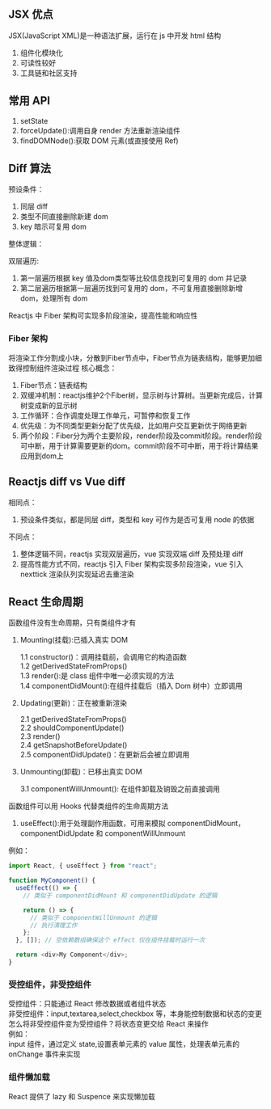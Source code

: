## JSX 优点

JSX(JavaScript XML)是一种语法扩展，运行在 js 中开发 html 结构

1. 组件化模块化
2. 可读性较好
3. 工具链和社区支持

## 常用 API

1. setState
2. forceUpdate():调用自身 render 方法重新渲染组件    
3. findDOMNode():获取 DOM 元素(或直接使用 Ref)

## Diff 算法

预设条件：

1. 同层 diff
2. 类型不同直接删除新建 dom
3. key 暗示可复用 dom

整体逻辑：

双层遍历:    
1. 第一层遍历根据 key 值及dom类型等比较信息找到可复用的 dom 并记录
2. 第二层遍历根据第一层遍历找到可复用的 dom，不可复用直接删除新增 dom，处理所有 dom

Reactjs 中 Fiber 架构可实现多阶段渲染，提高性能和响应性   

### Fiber 架构
将渲染工作分割成小块，分散到Fiber节点中，Fiber节点为链表结构，能够更加细致得控制组件渲染过程
核心概念：
1. Fiber节点：链表结构
2. 双缓冲机制：reactjs维护2个Fiber树，显示树与计算树。当更新完成后，计算树变成新的显示树
3. 工作循环：合作调度处理工作单元，可暂停和恢复工作
4. 优先级：为不同类型更新分配了优先级，比如用户交互更新优于网络更新   
5. 两个阶段：Fiber分为两个主要阶段，render阶段及commit阶段。render阶段可中断，用于计算需要更新的dom。commit阶段不可中断，用于将计算结果应用到dom上     
       

## Reactjs diff vs Vue diff

相同点：

1. 预设条件类似，都是同层 diff，类型和 key 可作为是否可复用 node 的依据

不同点：

1. 整体逻辑不同，reactjs 实现双层遍历，vue 实现双端 diff 及预处理 diff
2. 提高性能方式不同，reactjs 引入 Fiber 架构实现多阶段渲染，vue 引入 nexttick 渲染队列实现延迟去重渲染

## React 生命周期

函数组件没有生命周期，只有类组件才有

1. Mounting(挂载):已插入真实 DOM

   1.1 constructor()：调用挂载前，会调用它的构造函数  
   1.2 getDerivedStateFromProps()  
   1.3 render():是 class 组件中唯一必须实现的方法  
   1.4 componentDidMount():在组件挂载后（插入 Dom 树中）立即调用

2. Updating(更新)：正在被重新渲染

   2.1 getDerivedStateFromProps()  
   2.2 shouldComponentUpdate()  
   2.3 render()  
   2.4 getSnapshotBeforeUpdate()  
   2.5 componentDidUpdate()：在更新后会被立即调用

3. Unmounting(卸载)：已移出真实 DOM

   3.1 componentWillUnmount(): 在组件卸载及销毁之前直接调用

函数组件可以用 Hooks 代替类组件的生命周期方法

1. useEffect():用于处理副作用函数，可用来模拟 componentDidMount，componentDidUpdate 和 componentWillUnmount

例如：

```js
import React, { useEffect } from "react";

function MyComponent() {
  useEffect(() => {
    // 类似于 componentDidMount 和 componentDidUpdate 的逻辑

    return () => {
      // 类似于 componentWillUnmount 的逻辑
      // 执行清理工作
    };
  }, []); // 空依赖数组确保这个 effect 仅在组件挂载时运行一次

  return <div>My Component</div>;
}
```

### 受控组件，非受控组件

受控组件：只能通过 React 修改数据或者组件状态  
非受控组件：input,textarea,select,checkbox 等，本身能控制数据和状态的变更  
怎么将非受控组件变为受控组件？将状态变更交给 React 来操作  
例如：  
input 组件，通过定义 state,设置表单元素的 value 属性，处理表单元素的 onChange 事件来实现

### 组件懒加载

React 提供了 lazy 和 Suspence 来实现懒加载
